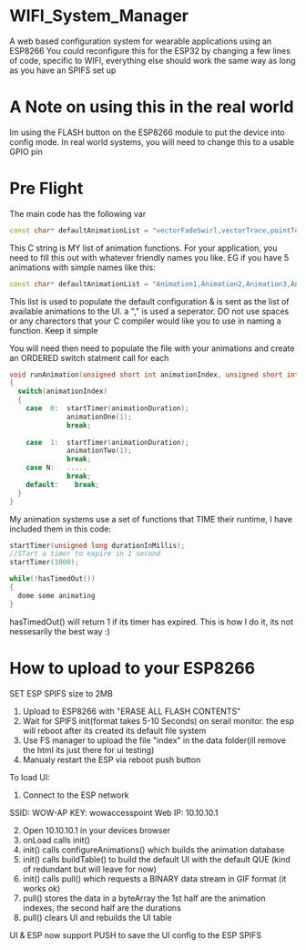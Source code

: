 # WIFI_System_Manager
A web based configuration system for wearable applications using an ESP8266
You could reconfigure this for the ESP32 by changing a few lines of code, specific to WIFI, everything else should work the same way as long as you have an SPIFS set up

# A Note on using this in the real world
Im using the FLASH button on the ESP8266 module to put the device into config mode. In real world systems, you will need to change this to a usable GPIO pin

# Pre Flight
The main code has the following var
```C++
const char* defaultAnimationList = "vectorFadeSwirl,vectorTrace,pointTest,vectorSwirl,verticalMovingDrag,polyRotator,washMatrix,fallingRainDrops,linerGradientUp,xWave,rotationalGradientSwipe,linerGradientOut,midCircle,rainbowFader,outerCircle,verSlitRainbows,pondDrops,midRainDrops,fallingRainDrops,rainbowFaderUpStream,yWave,rainbowSwipe,midRainDrops,horizontalMovingDrag,smoothMatrix,colourDrag";
```
This C string is MY list of animation functions. For your application, you need to fill this out with whatever friendly names you like. EG if you have 5 animations with simple names like this:

```C++
const char* defaultAnimationList = "Animation1,Animation2,Animation3,Animation4,Animation5";
```
This list is used to populate the default configuration & is sent as the list of available animations to the UI. a "," is used a seperator. DO not use spaces or any charectors that your C compiler would like you to use in naming a function. Keep it simple

You will need then need to populate the file with your animations and create an ORDERED switch statment call for each
```C++
void runAnimation(unsigned short int animationIndex, unsigned short int animationDuration)
{
  switch(animationIndex)
  {
    case  0:  startTimer(animationDuration);  
              animationOne(1);
              break;
              
    case  1:  startTimer(animationDuration);  
              animationTwo(1);
              break;
    case N:   .....
              break;
    default:    break;
  }
}
```
My animation systems use a set of functions that TIME their runtime, I have included them in this code:
```C++
startTimer(unsigned long durationInMillis);
//STart a timer to expire in 1 second
startTimer(1000);

while(!hasTimedOut())
{
  dome some animating
}
```
hasTimedOut() will return 1 if its timer has expired. This is how I do it, its not nessesarily the best way :)

# How to upload to your ESP8266

SET ESP SPIFS size to 2MB 

1. Upload to ESP8266 with "ERASE ALL FLASH CONTENTS"
2. Wait for SPIFS init(format takes 5-10 Seconds) on serail monitor. the esp will reboot after its created its default file system
3. Use FS manager to upload the file "index" in the data folder(ill remove the html its just there for ui testing)
4. Manualy restart the ESP via reboot push button

To load UI:
1. Connect to the ESP network

SSID: WOW-AP
KEY: wowaccesspoint
Web IP:  10.10.10.1

2. Open 10.10.10.1 in your devices browser
3. onLoad calls init()
4. init() calls configureAnimations() which builds the animation database
5. init() calls buildTable() to build the default UI with the default QUE (kind of redundant but will leave for now)
6. init() calls pull() which requests a BINARY data stream in GIF format (it works ok)
7. pull() stores the data in a byteArray the 1st half are the animation indexes, the second half are the durations
8. pull() clears UI and rebuilds the UI table

UI & ESP now support PUSH to save the UI config to the ESP SPIFS

